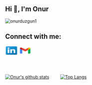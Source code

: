 <h2 align>Hi 👋, I'm Onur</h2>

<p align="left"> <img src="https://komarev.com/ghpvc/?username=onurduzgun1&label=Profile%20views&color=0e75b6&style=flat" alt="onurduzgun1" /> </p> <h2 align="left"> </h2>

## Connect with me:

<p align="left">
<a href="https://linkedin.com/in/onur-d-a67221a1" target="blank"><img align="center" src="https://github.com/onurduzgun1/onurduzgun/blob/main/linkedinicon.png" height="30" width="40" /></a>
<a href="mailto:onurduzgun1@gmail.com" target="blank"><img align="center" src="https://github.com/onurduzgun1/onurduzgun/blob/main/gmailicon.png" height="30" width="40" /></a>
</p>
<br><br>

[![Onur's github stats](https://github-readme-stats.vercel.app/api?username=onurduzgun1&theme=dark&show_icons=true)](https://github.com/onurduzgun1/github-readme-stats)  &nbsp; &nbsp; &nbsp; &nbsp;   [![Top Langs](https://github-readme-stats.vercel.app/api/top-langs/?username=onurduzgun1&theme=dark&show_icons=true=javascript,html)](https://github.com/onurduzgun1/github-readme-stats)
